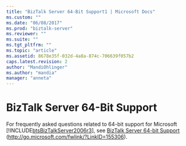 ```yaml
---
title: "BizTalk Server 64-Bit Support1 | Microsoft Docs"
ms.custom: ""
ms.date: "06/08/2017"
ms.prod: "biztalk-server"
ms.reviewer: ""
ms.suite: ""
ms.tgt_pltfrm: ""
ms.topic: "article"
ms.assetid: 8678e35f-032d-4a8a-874c-706639f057b2
caps.latest.revision: 2
author: "MandiOhlinger"
ms.author: "mandia"
manager: "anneta"
---
```

# BizTalk Server 64-Bit Support
For frequently asked questions related to 64-bit support for Microsoft [!INCLUDE[btsBizTalkServer2006r3](../includes/btsbiztalkserver2006r3-md.md)], see [BizTalk Server 64-bit Support](http://go.microsoft.com/fwlink/?LinkID=155306) (http://go.microsoft.com/fwlink/?LinkID=155306).